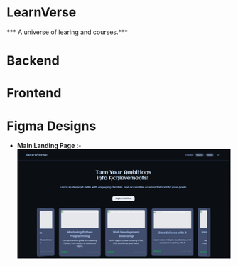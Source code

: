 # LearnVerse
*** A universe of learing and courses.***

# Backend


# Frontend


# Figma Designs

- **Main Landing Page** :- ![alt text](image.png)
